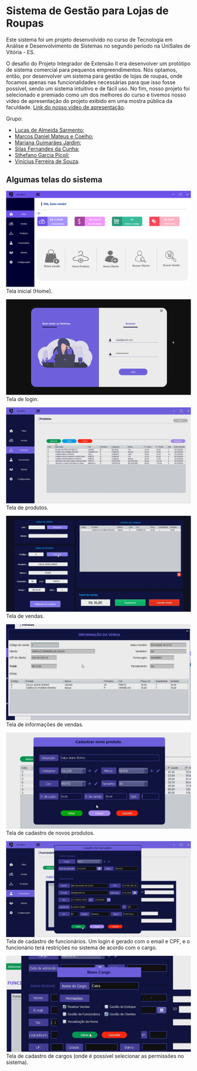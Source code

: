 # Sistema de Gestão para Lojas de Roupas
Este sistema foi um projeto desenvolvido no curso de Tecnologia em Análise e Desenvolvimento de Sistemas no segundo período na UniSales de Vitória - ES.

O desafio do Projeto Integrador de Extensão II era desenvolver um protótipo de sistema comercial para pequenos empreendimentos. Nós optamos, então, por desenvolver um sistema para gestão de lojas de roupas, onde focamos apenas nas funcionalidades necessárias para que isso fosse possível, sendo um sistema intuitivo e de fácil uso. No fim, nosso projeto foi selecionado e premiado como um dos melhores do curso e tivemos nosso vídeo de apresentação do projeto exibido em uma mostra pública da faculdade. [Link do nosso video de apresentação](http://mostravirtual.unisales.br/curso/sistema-de-gestao-para-lojas-de-roupa/).

Grupo:
- [Lucas de Almeida Sarmento](https://github.com/Lucas-Almeida-Sar);
- [Marcos Daniel Mateus e Coelho](https://github.com/barvous);
- [Mariana Guimarães Jardim](https://github.com/MarianaGJ);
- [Silas Fernandes da Cunha](https://github.com/silascunha);
- [Sthefano Garcia Pícoli](https://github.com/steuf0);
- [Vinícius Ferreira de Souza](https://github.com/vfdesouza).

## Algumas telas do sistema
![](docs/homeinfo.png)
Tela inicial (Home).

![](docs/login.png)
Tela de login.

![](docs/produtos.png)
Tela de produtos.

![](docs/vendas.png)
Tela de vendas.

![](docs/vendainfo.png)
Tela de informações de vendas.

![](docs/cadastro-produtos.png)
Tela de cadastro de novos produtos.

![](docs/cadastro-funcionarios.png)
Tela de cadastro de funcionários. Um login é gerado com o email e CPF, e o funcionário terá restrições no sistema de acordo com o cargo.

![](docs/cadastro-cargo.png)
Tela de cadastro de cargos (onde é possível selecionar as permissões no sistema).
